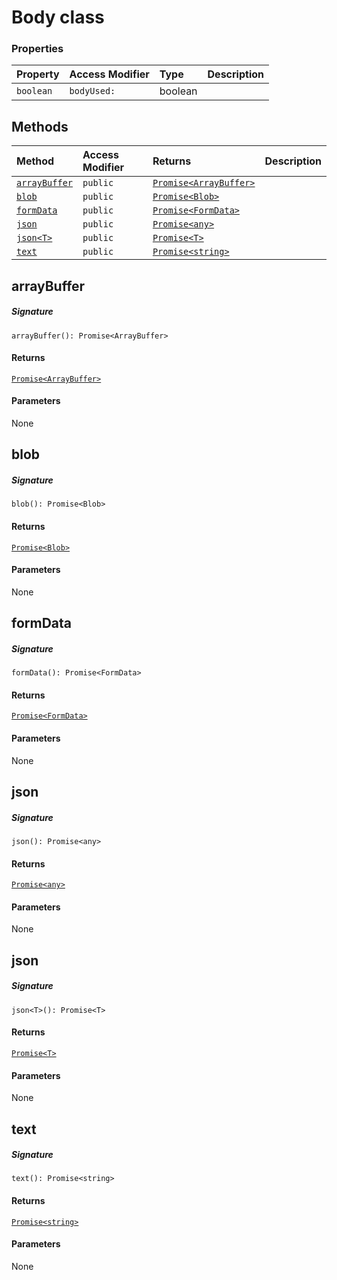 # Body class









### Properties

| Property	   | Access Modifier | Type	| Description|
|:-------------|:----|:-------|:-----------|
|`boolean`     | `bodyUsed:` | boolean |  |




## Methods

| Method	   | Access Modifier | Returns	| Description|
|:-------------|:----|:-------|:-----------|
|[`arrayBuffer`](#arraybuffer)     | `public` | [`Promise<ArrayBuffer>`](Promise.md) |  |
|[`blob`](#blob)     | `public` | [`Promise<Blob>`](Promise.md) |  |
|[`formData`](#formdata)     | `public` | [`Promise<FormData>`](Promise.md) |  |
|[`json`](#json)     | `public` | [`Promise<any>`](Promise.md) |  |
|[`json<T>`](#json<t>)     | `public` | [`Promise<T>`](Promise.md) |  |
|[`text`](#text)     | `public` | [`Promise<string>`](Promise.md) |  |




## arrayBuffer



##### Signature
`arrayBuffer(): Promise<ArrayBuffer>`

#### Returns
[`Promise<ArrayBuffer>`](Promise.md)

#### Parameters
None


## blob



##### Signature
`blob(): Promise<Blob>`

#### Returns
[`Promise<Blob>`](Promise.md)

#### Parameters
None


## formData



##### Signature
`formData(): Promise<FormData>`

#### Returns
[`Promise<FormData>`](Promise.md)

#### Parameters
None


## json



##### Signature
`json(): Promise<any>`

#### Returns
[`Promise<any>`](Promise.md)

#### Parameters
None


## json<T>



##### Signature
`json<T>(): Promise<T>`

#### Returns
[`Promise<T>`](Promise.md)

#### Parameters
None


## text



##### Signature
`text(): Promise<string>`

#### Returns
[`Promise<string>`](Promise.md)

#### Parameters
None

